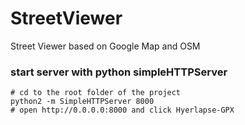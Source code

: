 # StreetViewer
Street Viewer based on Google Map and OSM

### start server with python simpleHTTPServer

	# cd to the root folder of the project
	python2 -m SimpleHTTPServer 8000
	# open http://0.0.0.0:8000 and click Hyerlapse-GPX

